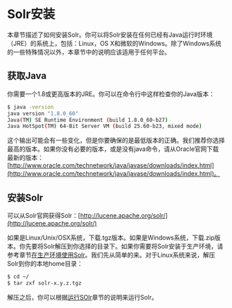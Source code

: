 # Solr安装
本章节描述了如何安装Solr。你可以将Solr安装在任何已经有Java运行时环境（JRE）的系统上，包括：Linux，OS X和微软的Windows。除了Windows系统的一些特殊情况以外，本章节中的说明应该适用于任何平台。

## 获取Java
你需要一个1.8或更高版本的JRE。你可以在命令行中这样检查你的Java版本：
```Bash
$ java -version
java version "1.8.0_60"
Java(TM) SE Runtime Environment (build 1.8.0_60-b27)
Java HotSpot(TM) 64-Bit Server VM (build 25.60-b23, mixed mode)
```
这个输出可能会有一些变化，但是你要确保的是最低版本的正确。我们推荐你选择最高的版本。如果你没有必要的版本，或是没有java命令，请从Oracle官网下载最新的版本：[http://www.oracle.com/technetwork/java/javase/downloads/index.html](http://www.oracle.com/technetwork/java/javase/downloads/index.html)。

## 安装Solr
可以从Solr官网获得Solr：[http://lucene.apache.org/solr/](http://lucene.apache.org/solr/)

如果是Linux/Unix/OSX系统，下载.tgz版本。如果是Windows系统，下载.zip版本。你先要将Solr解压到你选择的目录下。如果你需要将Solr安装于生产环境，请参考章节[在生产环境使用Solr]()。我们先从简单的来。对于Linux系统来说，解压Solr到你的本地home目录：
```Bash
$ cd ~/
$ tar zxf solr-x.y.z.tgz
```
解压之后，你可以根据[运行SOlr]()章节的说明来运行Solr。